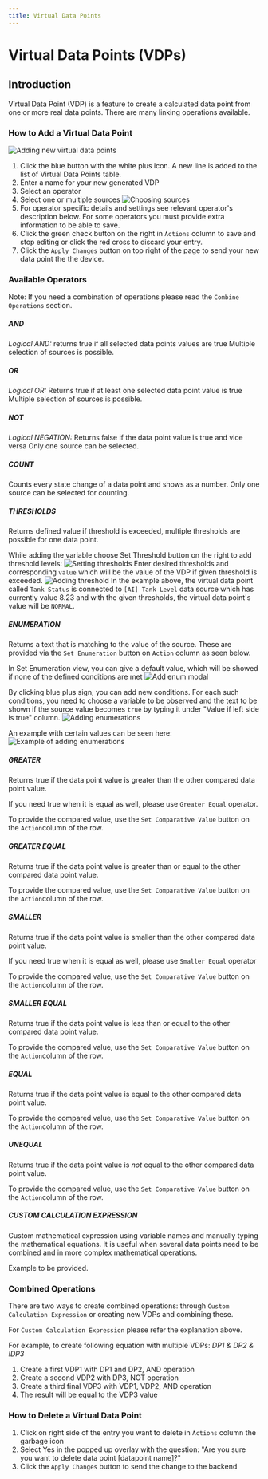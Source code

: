 ```yaml
---
title: Virtual Data Points
---
```


# Virtual Data Points (VDPs)

## Introduction

Virtual Data Point (VDP) is a feature to create a calculated data point from one or more real data points. There are many linking operations available.

### How to Add a Virtual Data Point

![Adding new virtual data points](../static/img/vdp/add_vdp.png)

1. Click the blue button with the white plus icon. A new line is added to the list of Virtual Data Points table.
2. Enter a name for your new generated VDP
3. Select an operator
4. Select one or multiple sources
   ![Choosing sources](../static/img/vdp/choose_source.png)
5. For operator specific details and settings see relevant operator's description below. For some operators you must provide extra information to be able to save.
6. Click the green check button on the right in `Actions` column to save and stop editing or click the red cross to discard your entry.
7. Click the `Apply Changes` button on top right of the page to send your new data point the the device.

### Available Operators

Note: If you need a combination of operations please read the `Combine Operations` section.

##### AND

_Logical AND:_ returns true if all selected data points values are true
Multiple selection of sources is possible.

##### OR

_Logical OR:_ Returns true if at least one selected data point value is true
Multiple selection of sources is possible.

##### NOT

_Logical NEGATION:_ Returns false if the data point value is true and vice versa
Only one source can be selected.

##### COUNT

Counts every state change of a data point and shows as a number.
Only one source can be selected for counting.

##### THRESHOLDS

Returns defined value if threshold is exceeded, multiple thresholds are possible for one data point.

While adding the variable choose Set Threshold button on the right to add threshold levels:
![Setting thresholds](../static/img/vdp/set_threshold.png)
Enter desired thresholds and corresponding `value` which will be the value of the VDP if given threshold is exceeded.
![Adding threshold](../static/img/vdp/add_threshold.png)
In the example above, the virtual data point called `Tank Status` is connected to `[AI] Tank Level` data source which has currently value 8.23 and with the given thresholds, the virtual data point's value will be `NORMAL`.

##### ENUMERATION

Returns a text that is matching to the value of the source. These are provided via the `Set Enumeration` button on `Action` column as seen below.

In Set Enumeration view, you can give a default value, which will be showed if none of the defined conditions are met
![Add enum modal](../static/img/vdp/set_enum_default.png)

By clicking blue plus sign, you can add new conditions. For each such conditions, you need to choose a variable to be observed and the text to be shown if the source value becomes `true` by typing it under "Value if left side is true" column.
![Adding enumerations](../static/img/vdp/set_enum_row.png)

An example with certain values can be seen here:
![Example of adding enumerations](../static/img/vdp/set_enum_example.png)

##### GREATER

Returns true if the data point value is greater than the other compared data point value.

If you need true when it is equal as well, please use `Greater Equal` operator.

To provide the compared value, use the `Set Comparative Value` button on the `Action`column of the row.

##### GREATER EQUAL

Returns true if the data point value is greater than or equal to the other compared data point value.

To provide the compared value, use the `Set Comparative Value` button on the `Action`column of the row.

##### SMALLER

Returns true if the data point value is smaller than the other compared data point value.

If you need true when it is equal as well, please use `Smaller Equal` operator

To provide the compared value, use the `Set Comparative Value` button on the `Action`column of the row.

##### SMALLER EQUAL

Returns true if the data point value is less than or equal to the other compared data point value.

To provide the compared value, use the `Set Comparative Value` button on the `Action`column of the row.

##### EQUAL

Returns true if the data point value is equal to the other compared data point value.

To provide the compared value, use the `Set Comparative Value` button on the `Action`column of the row.

##### UNEQUAL

Returns true if the data point value is _not_ equal to the other compared data point value.

To provide the compared value, use the `Set Comparative Value` button on the `Action`column of the row.

##### CUSTOM CALCULATION EXPRESSION

Custom mathematical expression using variable names and manually typing the mathematical equations. It is useful when several data points need to be combined and in more complex mathematical operations.

Example to be provided.

### Combined Operations

There are two ways to create combined operations: through `Custom Calculation Expression` or creating new VDPs and combining these.

For `Custom Calculation Expression` please refer the explanation above.

For example, to create following equation with multiple VDPs:
_DP1 & DP2 & !DP3_

1. Create a first VDP1 with DP1 and DP2, AND operation
2. Create a second VDP2 with DP3, NOT operation
3. Create a third final VDP3 with VDP1, VDP2, AND operation
4. The result will be equal to the VDP3 value

### How to Delete a Virtual Data Point

1. Click on right side of the entry you want to delete in `Actions` column the garbage icon
2. Select Yes in the popped up overlay with the question: "Are you sure you want to delete data point [datapoint name]?"
3. Click the `Apply Changes` button to send the change to the backend
